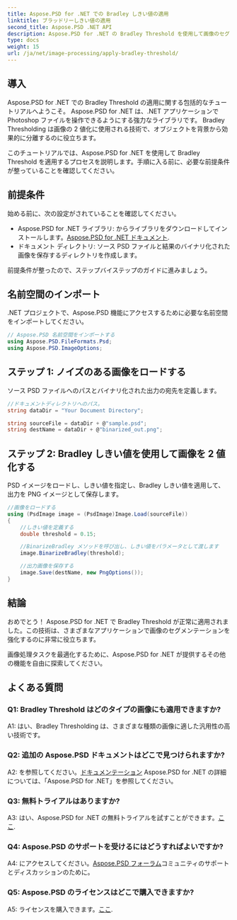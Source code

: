 ```yaml
---
title: Aspose.PSD for .NET での Bradley しきい値の適用
linktitle: ブラッドリーしきい値の適用
second_title: Aspose.PSD .NET API
description: Aspose.PSD for .NET の Bradley Threshold を使用して画像のセグメンテーションを強化します。効果的な二値化のためのステップバイステップのガイド。
type: docs
weight: 15
url: /ja/net/image-processing/apply-bradley-threshold/
---
```

## 導入

Aspose.PSD for .NET での Bradley Threshold の適用に関する包括的なチュートリアルへようこそ。 Aspose.PSD for .NET は、.NET アプリケーションで Photoshop ファイルを操作できるようにする強力なライブラリです。 Bradley Thresholding は画像の 2 値化に使用される技術で、オブジェクトを背景から効果的に分離するのに役立ちます。

このチュートリアルでは、Aspose.PSD for .NET を使用して Bradley Threshold を適用するプロセスを説明します。手順に入る前に、必要な前提条件が整っていることを確認してください。

## 前提条件

始める前に、次の設定がされていることを確認してください。

-  Aspose.PSD for .NET ライブラリ: からライブラリをダウンロードしてインストールします。[Aspose.PSD for .NET ドキュメント](https://reference.aspose.com/psd/net/).
- ドキュメント ディレクトリ: ソース PSD ファイルと結果のバイナリ化された画像を保存するディレクトリを作成します。

前提条件が整ったので、ステップバイステップのガイドに進みましょう。

## 名前空間のインポート

.NET プロジェクトで、Aspose.PSD 機能にアクセスするために必要な名前空間をインポートしてください。

```csharp
// Aspose.PSD 名前空間をインポートする
using Aspose.PSD.FileFormats.Psd;
using Aspose.PSD.ImageOptions;
```

## ステップ 1: ノイズのある画像をロードする

ソース PSD ファイルへのパスとバイナリ化された出力の宛先を定義します。

```csharp
//ドキュメントディレクトリへのパス。
string dataDir = "Your Document Directory";

string sourceFile = dataDir + @"sample.psd";
string destName = dataDir + @"binarized_out.png";
```

## ステップ 2: Bradley しきい値を使用して画像を 2 値化する

PSD イメージをロードし、しきい値を指定し、Bradley しきい値を適用して、出力を PNG イメージとして保存します。

```csharp
//画像をロードする
using (PsdImage image = (PsdImage)Image.Load(sourceFile))
{
    //しきい値を定義する
    double threshold = 0.15;

    //BinarizeBradley メソッドを呼び出し、しきい値をパラメータとして渡します
    image.BinarizeBradley(threshold);

    //出力画像を保存する
    image.Save(destName, new PngOptions());
}
```

## 結論

おめでとう！ Aspose.PSD for .NET で Bradley Threshold が正常に適用されました。この技術は、さまざまなアプリケーションで画像のセグメンテーションを強化するのに非常に役立ちます。

画像処理タスクを最適化するために、Aspose.PSD for .NET が提供するその他の機能を自由に探索してください。

## よくある質問

### Q1: Bradley Threshold はどのタイプの画像にも適用できますか?

A1: はい、Bradley Thresholding は、さまざまな種類の画像に適した汎用性の高い技術です。

### Q2: 追加の Aspose.PSD ドキュメントはどこで見つけられますか?

 A2: を参照してください。[ドキュメンテーション](https://reference.aspose.com/psd/net/) Aspose.PSD for .NET の詳細については、「Aspose.PSD for .NET」を参照してください。

### Q3: 無料トライアルはありますか?

 A3: はい、Aspose.PSD for .NET の無料トライアルを試すことができます。[ここ](https://releases.aspose.com/).

### Q4: Aspose.PSD のサポートを受けるにはどうすればよいですか?

 A4: にアクセスしてください。[Aspose.PSD フォーラム](https://forum.aspose.com/c/psd/34)コミュニティのサポートとディスカッションのために。

### Q5: Aspose.PSD のライセンスはどこで購入できますか?

 A5: ライセンスを購入できます。[ここ](https://purchase.aspose.com/buy).